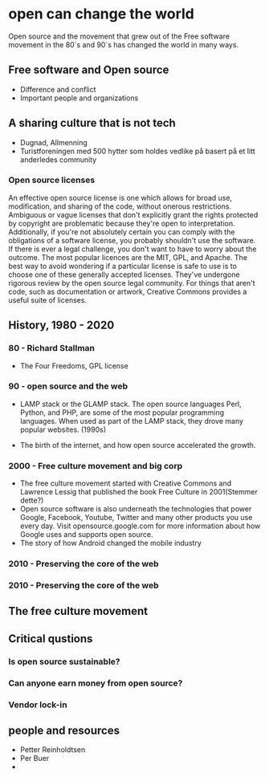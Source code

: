# open can change the world
Open source and the movement that grew out of the Free software movement in the 80´s and 90´s has changed the world in many ways. 

## Free software and Open source
* Difference and conflict
* Important people and organizations

## A sharing culture that is not tech
* Dugnad, Allmenning
* Turistforeningen med 500 hytter som holdes vedlike på basert på et litt anderledes community 

### Open source licenses
An effective open source license is one which allows for broad use, modification, and sharing of the code, without onerous restrictions. Ambiguous or vague licenses that don't explicitly grant the rights protected by copyright are problematic because they're open to interpretation. Additionally, if you're not absolutely certain you can comply with the obligations of a software license, you probably shouldn't use the software. If there is ever a legal challenge, you don't want to have to worry about the outcome. The most popular licences are the MIT, GPL, and Apache. The best way to avoid wondering if a particular license is safe to use is to choose one of these generally accepted licenses. They've undergone rigorous review by the open source legal community. For things that aren't code, such as documentation or artwork, Creative Commons provides a useful suite of licenses.

## History, 1980 - 2020

### 80 - Richard Stallman
* The Four Freedoms, GPL license 

### 90 - open source and the web
* LAMP stack or the GLAMP stack. The open source languages Perl, Python, and PHP, are some of the most popular programming languages. When used as part of the LAMP stack, they drove many popular websites. (1990s)

* The birth of the internet, and how open source accelerated the growth.

### 2000 - Free culture movement and big corp
* The free culture movement started with Creative Commons and Lawrence Lessig that published the book Free Culture in 2001(Stemmer dette?)
* Open source software is also underneath the technologies that power Google, Facebook, Youtube, Twitter and many other products you use every day. Visit opensource.google.com for more information about how Google uses and supports open source.
* The story of how Android changed the mobile industry

### 2010 - Preserving the core of the web
### 2010 - Preserving the core of the web

## The free culture movement

## Critical qustions 

### Is open source sustainable? 

### Can anyone earn money from open source?

### Vendor lock-in

## people and resources
* Petter Reinholdtsen
* Per Buer
*
